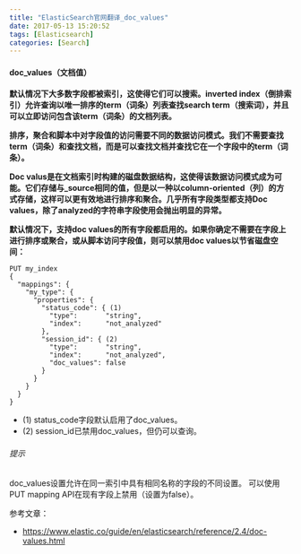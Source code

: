 ```yaml
---
title: "ElasticSearch官网翻译_doc_values"
date: 2017-05-13 15:20:52
tags: [Elasticsearch]
categories: [Search]
---
```


#### doc_values（文档值）

<b>
默认情况下大多数字段都被索引，这使得它们可以搜索。inverted index（倒排索引）允许查询以唯一排序的term（词条）列表查找search term（搜索词），并且可以立即访问包含该term（词条）的文档列表。

排序，聚合和脚本中对字段值的访问需要不同的数据访问模式。我们不需要查找term（词条）和查找文档，而是可以查找文档并查找它在一个字段中的term（词条）。

Doc valus是在文档索引时构建的磁盘数据结构，这使得该数据访问模式成为可能。它们存储与_source相同的值，但是以一种以column-oriented（列）的方式存储，这样可以更有效地进行排序和聚合。几乎所有字段类型都支持Doc values，除了analyzed的字符串字段使用会抛出明显的异常。

默认情况下，支持doc values的所有字段都启用的。如果你确定不需要在字段上进行排序或聚合，或从脚本访问字段值，则可以禁用doc values以节省磁盘空间：
</b>

```
PUT my_index
{
  "mappings": {
    "my_type": {
      "properties": {
        "status_code": { (1)
          "type":       "string",
          "index":      "not_analyzed"
        },
        "session_id": { (2)
          "type":       "string",
          "index":      "not_analyzed",
          "doc_values": false
        }
      }
    }
  }
}
```

- (1) status_code字段默认启用了doc_values。
- (2) session_id已禁用doc_values，但仍可以查询。

###### 提示

doc_values设置允许在同一索引中具有相同名称的字段的不同设置。 可以使用PUT mapping API在现有字段上禁用（设置为false）。

参考文章：

- https://www.elastic.co/guide/en/elasticsearch/reference/2.4/doc-values.html
